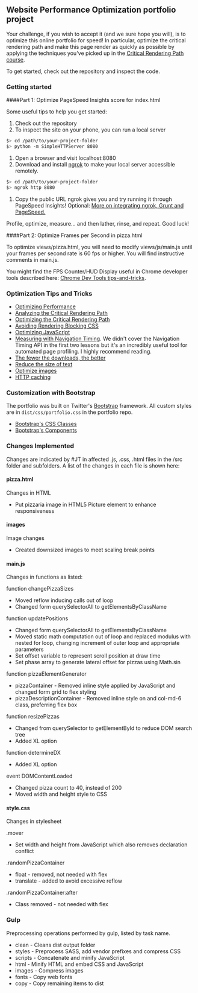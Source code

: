 ## Website Performance Optimization portfolio project

Your challenge, if you wish to accept it (and we sure hope you will), is to optimize this online portfolio for speed! In particular, optimize the critical rendering path and make this page render as quickly as possible by applying the techniques you've picked up in the [Critical Rendering Path course](https://www.udacity.com/course/ud884).

To get started, check out the repository and inspect the code.

### Getting started

####Part 1: Optimize PageSpeed Insights score for index.html

Some useful tips to help you get started:

1. Check out the repository
1. To inspect the site on your phone, you can run a local server

  ```bash
  $> cd /path/to/your-project-folder
  $> python -m SimpleHTTPServer 8080
  ```

1. Open a browser and visit localhost:8080
1. Download and install [ngrok](https://ngrok.com/) to make your local server accessible remotely.

  ``` bash
  $> cd /path/to/your-project-folder
  $> ngrok http 8080
  ```

1. Copy the public URL ngrok gives you and try running it through PageSpeed Insights! Optional: [More on integrating ngrok, Grunt and PageSpeed.](http://www.jamescryer.com/2014/06/12/grunt-pagespeed-and-ngrok-locally-testing/)

Profile, optimize, measure... and then lather, rinse, and repeat. Good luck!

####Part 2: Optimize Frames per Second in pizza.html

To optimize views/pizza.html, you will need to modify views/js/main.js until your frames per second rate is 60 fps or higher. You will find instructive comments in main.js. 

You might find the FPS Counter/HUD Display useful in Chrome developer tools described here: [Chrome Dev Tools tips-and-tricks](https://developer.chrome.com/devtools/docs/tips-and-tricks).

### Optimization Tips and Tricks
* [Optimizing Performance](https://developers.google.com/web/fundamentals/performance/ "web performance")
* [Analyzing the Critical Rendering Path](https://developers.google.com/web/fundamentals/performance/critical-rendering-path/analyzing-crp.html "analyzing crp")
* [Optimizing the Critical Rendering Path](https://developers.google.com/web/fundamentals/performance/critical-rendering-path/optimizing-critical-rendering-path.html "optimize the crp!")
* [Avoiding Rendering Blocking CSS](https://developers.google.com/web/fundamentals/performance/critical-rendering-path/render-blocking-css.html "render blocking css")
* [Optimizing JavaScript](https://developers.google.com/web/fundamentals/performance/critical-rendering-path/adding-interactivity-with-javascript.html "javascript")
* [Measuring with Navigation Timing](https://developers.google.com/web/fundamentals/performance/critical-rendering-path/measure-crp.html "nav timing api"). We didn't cover the Navigation Timing API in the first two lessons but it's an incredibly useful tool for automated page profiling. I highly recommend reading.
* <a href="https://developers.google.com/web/fundamentals/performance/optimizing-content-efficiency/eliminate-downloads.html">The fewer the downloads, the better</a>
* <a href="https://developers.google.com/web/fundamentals/performance/optimizing-content-efficiency/optimize-encoding-and-transfer.html">Reduce the size of text</a>
* <a href="https://developers.google.com/web/fundamentals/performance/optimizing-content-efficiency/image-optimization.html">Optimize images</a>
* <a href="https://developers.google.com/web/fundamentals/performance/optimizing-content-efficiency/http-caching.html">HTTP caching</a>

### Customization with Bootstrap
The portfolio was built on Twitter's <a href="http://getbootstrap.com/">Bootstrap</a> framework. All custom styles are in `dist/css/portfolio.css` in the portfolio repo.

* <a href="http://getbootstrap.com/css/">Bootstrap's CSS Classes</a>
* <a href="http://getbootstrap.com/components/">Bootstrap's Components</a>

### Changes Implemented
Changes are indicated by #JT in affected .js, .css, .html files in the /src folder and subfolders.  A list of the changes in each file is shown here:

#### pizza.html
Changes in HTML
* Put pizzaria image in HTML5 Picture element to enhance responsiveness

#### images
Image changes
* Created downsized images to meet scaling break points

#### main.js
Changes in functions as listed:

function changePizzaSizes
* Moved reflow inducing calls out of loop
* Changed form querySelectorAll to getElementsByClassName

function updatePositions
* Changed form querySelectorAll to getElementsByClassName
* Moved static math computation out of loop and replaced modulus with
nested for loop, changing increment of outer loop and appropriate parameters
* Set offset variable to represent scroll position at draw time
* Set phase array to generate lateral offset for pizzas using Math.sin

function pizzaElementGenerator
* pizzaContainer - Removed inline style applied by JavaScript and changed form grid to flex styling
* pizzaDescriptionContainer - Removed inline style on and col-md-6 class, preferring flex box

function resizePizzas
* Changed from querySelector to getElementById to reduce DOM search tree
* Added XL option

function determineDX
* Added XL option

event DOMContentLoaded
* Changed pizza count to 40, instead of 200
* Moved width and height style to CSS

#### style.css
Changes in stylesheet

.mover 
* Set width and height from JavaScript which also removes declaration conflict

.randomPizzaContainer
* float - removed, not needed with flex
* translate - added to avoid excessive reflow


.randomPizzaContainer:after
* Class removed - not needed with flex

### Gulp
Preprocessing operations performed by gulp, listed by task name.
* clean - Cleans dist output folder
* styles - Preprocess SASS, add vendor prefixes and compress CSS
* scripts - Concatenate and minify JavaScript
* html - Minify HTML and embed CSS and JavaScript
* images - Compress images
* fonts - Copy web fonts
* copy - Copy remaining items to dist



